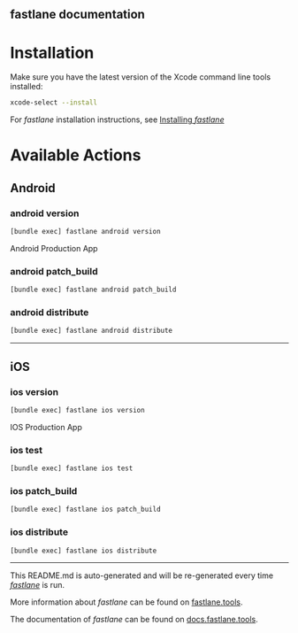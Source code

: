 ## fastlane documentation

# Installation

Make sure you have the latest version of the Xcode command line tools installed:

```sh
xcode-select --install
```

For _fastlane_ installation instructions, see [Installing _fastlane_](https://docs.fastlane.tools/#installing-fastlane)

# Available Actions

## Android

### android version

```sh
[bundle exec] fastlane android version
```

Android Production App

### android patch_build

```sh
[bundle exec] fastlane android patch_build
```

### android distribute

```sh
[bundle exec] fastlane android distribute
```

---

## iOS

### ios version

```sh
[bundle exec] fastlane ios version
```

IOS Production App

### ios test

```sh
[bundle exec] fastlane ios test
```

### ios patch_build

```sh
[bundle exec] fastlane ios patch_build
```

### ios distribute

```sh
[bundle exec] fastlane ios distribute
```

---

This README.md is auto-generated and will be re-generated every time [_fastlane_](https://fastlane.tools) is run.

More information about _fastlane_ can be found on [fastlane.tools](https://fastlane.tools).

The documentation of _fastlane_ can be found on [docs.fastlane.tools](https://docs.fastlane.tools).

